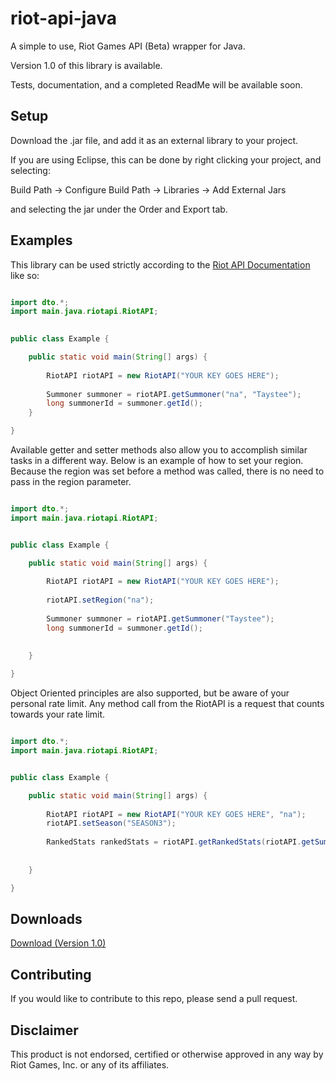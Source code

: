 riot-api-java
=============

A simple to use, Riot Games API (Beta) wrapper for Java.

Version 1.0 of this library is available.

Tests, documentation, and a completed ReadMe will be available soon.

## Setup

Download the .jar file, and add it as an external library to your project.

If you are using Eclipse, this can be done by right clicking your project, and selecting:

Build Path -> Configure Build Path -> Libraries -> Add External Jars

and selecting the jar under the Order and Export tab.

## Examples

This library can be used strictly according to the [Riot API Documentation](https://developer.riotgames.com/api/methods) like so:

```java

import dto.*;
import main.java.riotapi.RiotAPI;
	

public class Example {

	public static void main(String[] args) {
			
		RiotAPI riotAPI = new RiotAPI("YOUR KEY GOES HERE");
		
		Summoner summoner = riotAPI.getSummoner("na", "Taystee");
		long summonerId = summoner.getId();
	}

}

```


Available getter and setter methods also allow you to accomplish similar tasks in a different way.
Below is an example of how to set your region. Because the region was set before a method was called, there is no need to pass in the region parameter.


```java

import dto.*;
import main.java.riotapi.RiotAPI;


public class Example {

	public static void main(String[] args) {
		
		RiotAPI riotAPI = new RiotAPI("YOUR KEY GOES HERE");
			
		riotAPI.setRegion("na");
		
		Summoner summoner = riotAPI.getSummoner("Taystee");
		long summonerId = summoner.getId();
			
		
	}

}

```


Object Oriented principles are also supported, but be aware of your personal rate limit. Any method call from the RiotAPI is a request that counts towards your rate limit.



```java

import dto.*;
import main.java.riotapi.RiotAPI;


public class Example {

	public static void main(String[] args) {
		
		RiotAPI riotAPI = new RiotAPI("YOUR KEY GOES HERE", "na");
		riotAPI.setSeason("SEASON3");
		
		RankedStats rankedStats = riotAPI.getRankedStats(riotAPI.getSummoner("Taystee").getId());
			
			
	}

}

```


## Downloads
[Download (Version 1.0)](https://www.dropbox.com/s/te7kxqqrhzsp60e/riot-api-java.jar)

## Contributing
If you would like to contribute to this repo, please send a pull request.

## Disclaimer
This product is not endorsed, certified or otherwise approved in any way by Riot Games, Inc. or any of its affiliates.
